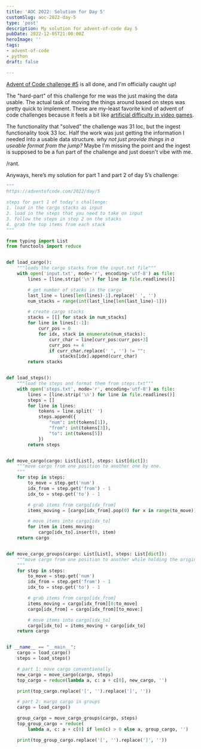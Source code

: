 ```yaml
---
title: 'AOC 2022: Solution for Day 5'
customSlug: aoc-2022-day-5
type: 'post'
description: My solution for advent-of-code day 5
pubDate: 2022-12-05T21:00:00Z
heroImage: ''
tags:
- advent-of-code
- python
draft: false

---
```

[Advent of Code challenge #5](https://adventofcode.com/2022/day/5) is all done, and I'm officially caught up! 

The "hard-part" of this challenge for me was the just making the data usable. The actual task of moving the things around based on steps was pretty quick to implement. These are my-least favorite kind of advent of code challenges because it feels a bit like [artificial difficulty in video games](https://videogaming.fandom.com/wiki/Artificial_Difficulty). 

The functionality that "solved" the challenge was 31 loc, but the ingest functionality took 33 loc. Half the work was just getting the information I needed into a usable data structure. _why not just provide things in a useable format from the jump?_ Maybe I'm missing the point and the ingest is supposed to be a fun part of the challenge and just doesn't vibe with me. 

/rant.

Anyways, here’s my solution for part 1 and part 2 of day 5’s challenge:

```python
"""
https://adventofcode.com/2022/day/5

steps for part 1 of today's challenge:
1. load in the cargo stacks as input
2. load in the steps that you need to take on input
3. follow the steps in step 2 on the stacks
4. grab the top items from each stack
"""

from typing import List
from functools import reduce


def load_cargo():
    """loads the cargo stacks from the input.txt file"""
    with open('input.txt', mode='r', encoding='utf-8') as file:
        lines = [line.strip('\n') for line in file.readlines()]

        # get number of stacks in the cargo
        last_line = lines[len(lines)-1].replace(' ', '')
        num_stacks = range(int(last_line[len(last_line)-1]))

        # create cargo stacks
        stacks = [[] for stack in num_stacks]
        for line in lines[:-1]:
            curr_pos = 0
            for idx, stack in enumerate(num_stacks):
                curr_char = line[curr_pos:curr_pos+3]
                curr_pos += 4
                if curr_char.replace(' ', '') != "":
                    stacks[idx].append(curr_char)
        return stacks


def load_steps():
    """load the steps and format them from steps.txt"""
    with open('steps.txt', mode='r', encoding='utf-8') as file:
        lines = [line.strip('\n') for line in file.readlines()]
        steps = []
        for line in lines:
            tokens = line.split(' ')
            steps.append({
                "num": int(tokens[1]),
                "from": int(tokens[3]),
                "to": int(tokens[5])
            })
        return steps


def move_cargo(cargo: List[List], steps: List[dict]):
    """move cargo from one position to another one by one.
    """
    for step in steps:
        to_move = step.get('num')
        idx_from = step.get('from') - 1
        idx_to = step.get('to') - 1

        # grab items from cargo[idx_from]
        items_moving = [cargo[idx_from].pop(0) for x in range(to_move)]

        # move items into cargo[idx_to]
        for item in items_moving:
            cargo[idx_to].insert(0, item)
    return cargo


def move_cargo_groups(cargo: List[List], steps: List[dict]):
    """move cargo from one position to another while holding the original shape.
    """
    for step in steps:
        to_move = step.get('num')
        idx_from = step.get('from') - 1
        idx_to = step.get('to') - 1

        # grab items from cargo[idx_from]
        items_moving = cargo[idx_from][0:to_move]
        cargo[idx_from] = cargo[idx_from][to_move:]

        # move items into cargo[idx_to]
        cargo[idx_to] = items_moving + cargo[idx_to]
    return cargo


if __name__ == "__main__":
    cargo = load_cargo()
    steps = load_steps()

    # part 1: move cargo conventionally
    new_cargo = move_cargo(cargo, steps)
    top_cargo = reduce(lambda a, c: a + c[0], new_cargo, '')

    print(top_cargo.replace('[', '').replace(']', ''))

    # part 2: margo cargo in groups
    cargo = load_cargo()

    group_cargo = move_cargo_groups(cargo, steps)
    top_group_cargo = reduce(
        lambda a, c: a + c[0] if len(c) > 0 else a, group_cargo, '')

    print(top_group_cargo.replace('[', '').replace(']', ''))
```
